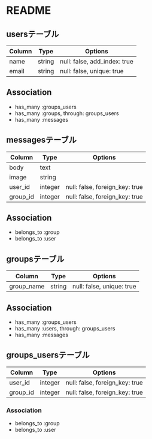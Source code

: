 # README
## usersテーブル
|Column|Type|Options|
|------|----|-------|
|name|string|null: false, add_index: true|
|email|string|null: false, unique: true|

## Association
- has_many :groups_users
- has_many :groups, through: groups_users
- has_many :messages

## messagesテーブル
|Column|Type|Options|
|------|----|-------|
|body|text|	
|image|string|	
|user_id|integer|null: false, foreign_key: true|
|group_id|integer|null: false, foreign_key: true|

## Association
- belongs_to :group
- belongs_to :user

## groupsテーブル
|Column|Type|Options|
|------|----|-------|
|group_name|string|null: false, unique: true|

## Association
- has_many :groups_users
- has_many :users, through: groups_users
- has_many :messages

## groups_usersテーブル

|Column|Type|Options|
|------|----|-------|
|user_id|integer|null: false, foreign_key: true|
|group_id|integer|null: false, foreign_key: true|

### Association
- belongs_to :group
- belongs_to :user